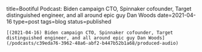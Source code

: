 
title=Bootiful Podcast: Biden campaign CTO, Spinnaker cofounder, Target distinguished engineer, and all around epic guy Dan Woods
date=2021-04-16
type=post
tags=blog
status=published
~~~~~~
[(2021-04-16) Biden campaign CTO, Spinnaker cofounder, Target distinguished engineer, and all around epic guy Dan Woods](/podcasts/c39eda76-3962-48a6-abf2-b447b52b1a68/produced-audio) 
            